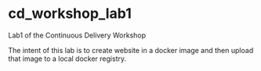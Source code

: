 # cd_workshop_lab1
Lab1 of the Continuous Delivery Workshop

The intent of this lab is to create website in a docker image and then upload that image to a local docker registry.